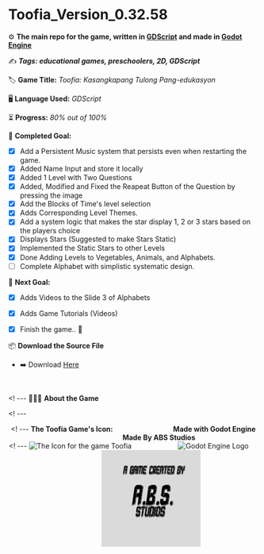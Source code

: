 # Toofia_Version_0.32.58
:gear: **The main repo for the game, written in [GDScript](https://docs.godotengine.org/en/3.5/tutorials/scripting/gdscript/gdscript_basics.html) and made in [Godot Engine](https://godotengine.org/)**

:writing_hand: ***Tags: educational games, preschoolers, 2D, GDScript***

:label: **Game Title:** *Toofia: Kasangkapang Tulong Pang-edukasyon*

:desktop_computer: **Language Used:** *GDScript*

:hourglass_flowing_sand: **Progress:** *80% out of 100%*

:dart: **Completed Goal:**
- [x] Add a Persistent Music system that persists even when restarting the game.
- [x] Added Name Input and store it locally
- [x] Added 1 Level with Two Questions
- [x] Added, Modified and Fixed the Reapeat Button of the Question by pressing the image
- [x] Add the Blocks of Time's level selection
- [x] Adds Corresponding Level Themes.
- [x] Add a system logic that makes the star display 1, 2 or 3 stars based on the players choice
- [x] Displays Stars (Suggested to make Stars Static)
- [x] Implemented the Static Stars to other Levels
- [x] Done Adding Levels to Vegetables, Animals, and Alphabets.
- [ ] Complete Alphabet with simplistic systematic design.
  
:pushpin: **Next Goal:**
- [x] Adds Videos to the Slide 3 of Alphabets
- [x] Adds Game Tutorials (Videos)
- [x] Finish the game.. :tada:

 

:package: **Download the Source File**
- :arrow_right: Download [Here](https://github.com/Moggle-Khraum/Toofia_Version_0.27.39/archive/refs/heads/secondBranch.zip) <br>
<br>

<! --- :raising_hand_man::grey_question: **About the Game**<br>

 <! --- <p align="center">
 <! ---   <b>The Toofia Game's Icon:</b>&emsp; &emsp; &emsp; &emsp; &emsp; &emsp; &emsp;<b>Made with Godot Engine</b> &emsp; &emsp; &emsp; &emsp; &emsp; &emsp;<b>Made By ABS Studios</b><br>
 <! ---   <img width="200" src="Assets/Icons/win7icon.ico" alt="The Icon for the game Toofia" title="Toofia Icon"> &emsp; &emsp; &emsp; &emsp; &emsp; <img width="200" src="https://upload.wikimedia.org/wikipedia/commons/thumb/6/6a/Godot_icon.svg/2048px-Godot_icon.svg.png" alt="Godot Engine Logo" title="Godot Engine"> &emsp; &emsp; &emsp; &emsp; &emsp; <img width="200" height="195" src="Assets/Images/abs5.png" alt="The Studio for the game Toofia" title="Studio Logo">
    <br>
</p>

    
